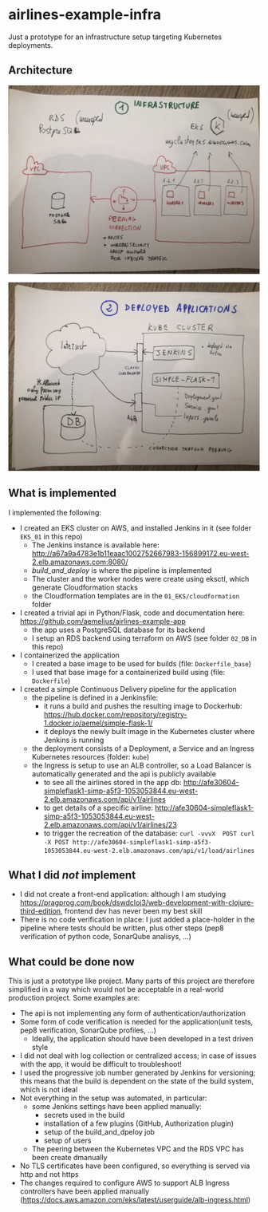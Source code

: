 # airlines-example-infra

Just a prototype for an infrastructure setup targeting Kubernetes deployments.

## Architecture

![infrastructure](infrastructure.jpg "infrastructure")

![applications](applications.jpg "applications")

## What is implemented

I implemented the following:

- I created an EKS cluster on AWS, and installed Jenkins in it (see folder `EKS_01` in this repo)
  - The Jenkins instance is available here: http://a67a9a4783e1b11eaac1002752667983-156899172.eu-west-2.elb.amazonaws.com:8080/
  - *build_and_deploy* is where the pipeline is implemented
  - The cluster and the worker nodes were create using eksctl, which generate Cloudformation stacks
  - the Cloudformation templates are in the `01_EKS/cloudformation` folder
- I created a trivial api in Python/Flask, code and documentation here: https://github.com/aemelius/airlines-example-app
  - the app uses a PostgreSQL database for its backend
  - I setup an RDS backend using terraform on AWS (see folder `02_DB` in this repo) 
- I containerized the application
  - I created a base image to be used for builds (file: `Dockerfile_base`)
  - I used that base image for a containerized build using (file: `Dockerfile`)
- I created a simple Continuous Delivery pipeline for the application
  - the pipeline is defined in a Jenkinsfile:
    - it runs a build and pushes the resulting image to Dockerhub: https://hub.docker.com/repository/registry-1.docker.io/aemel/simple-flask-1/
    - it deploys the newly built image in the Kubernetes cluster where Jenkins is running
  - the deployment consists of a Deployment, a Service and an Ingress Kubernetes resources (folder: `kube`)
  - the Ingress is setup to use an ALB controller, so a Load Balancer is automatically generated and the api is publicly available
    - to see all the airlines stored in the app db: http://afe30604-simpleflask1-simp-a5f3-1053053844.eu-west-2.elb.amazonaws.com/api/v1/airlines
    - to get details of a specific airline: http://afe30604-simpleflask1-simp-a5f3-1053053844.eu-west-2.elb.amazonaws.com/api/v1/airlines/23
    - to trigger the recreation of the database: `curl -vvvX  POST curl -X POST http://afe30604-simpleflask1-simp-a5f3-1053053844.eu-west-2.elb.amazonaws.com/api/v1/load/airlines`
  
## What I did _not_ implement

- I did not create a front-end application: although I am studying https://pragprog.com/book/dswdcloj3/web-development-with-clojure-third-edition, frontend dev has never been my best skill
- There is no code verification in place: I just added a place-holder in the pipeline where tests should be written, plus other steps (pep8 verification of python code, SonarQube analisys, ...)

## What could be done now

This is just a prototype like project. Many parts of this project are therefore simplified in a way which would not be acceptable in a real-world production project.
Some examples are:
- The api is not implementing any form of authentication/authorization
- Some form of code verification is needed for the application(unit tests, pep8 verification, SonarQube profiles, ...)
  - Ideally, the application should have been developed in a test driven style
- I did not deal with log collection or centralized access; in case of issues with the app, it would be difficult to troubleshoot!
- I used the progressive job number generated by Jenkins for versioning; this means that the build is dependent on the state of the build system, which is not ideal
- Not everything in the setup was automated, in particular:
  - some Jenkins settings have been applied manually:
    - secrets used in the build
    - installation of a few plugins (GitHub, Authorization plugin)
    - setup of the build_and_dpeloy job
    - setup of users
  - The peering between the Kubernetes VPC and the RDS VPC has been create dmanually
- No TLS certificates have been configured, so everything is served via http and not https
- The changes required to configure AWS to support ALB Ingress controllers have been applied manually (https://docs.aws.amazon.com/eks/latest/userguide/alb-ingress.html)
